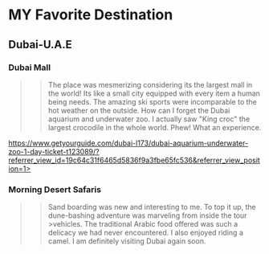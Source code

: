 # MY Favorite Destination

## Dubai-U.A.E

### Dubai Mall

>>The place was mesmerizing considering its the largest mall in the world! Its like a small city equipped with every item a human being needs. The amazing ski sports were incomparable to the hot weather on the outside. How can I forget the Dubai aquarium and underwater zoo. I actually saw "King croc" the largest crocodile in the whole world. Phew! What an experience.

https://www.getyourguide.com/dubai-l173/dubai-aquarium-underwater-zoo-1-day-ticket-t123089/?referrer_view_id=19c64c31f6465d5836f9a3fbe65fc536&referrer_view_position=1>

### Morning Desert Safaris

>>Sand boarding was new and interesting to me. To top it up, the dune-bashing adventure was marveling from inside the tour >vehicles. The traditional Arabic food offered was such a delicacy we had never encountered. I also enjoyed riding a camel.
I am definitely visiting Dubai again soon.
